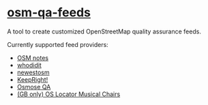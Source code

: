 [osm-qa-feeds](https://tyrasd.github.io/osm-qa-feeds/)
============

A tool to create customized OpenStreetMap quality assurance feeds.

Currently supported feed providers:
* [OSM notes](http://wiki.openstreetmap.org/wiki/Notes)
* [whodidit](http://wiki.openstreetmap.org/wiki/Quality_assurance#WhoDidIt)
* [newestosm](http://neis-one.org/2012/07/new-contributor-feed/)
* [KeepRight!](http://wiki.openstreetmap.org/wiki/Keepright)
* [Osmose QA](http://wiki.openstreetmap.org/wiki/Osmose)
* [(GB only) OS Locator Musical Chairs](http://wiki.openstreetmap.org/wiki/OS_Locator_Musical_Chairs)
